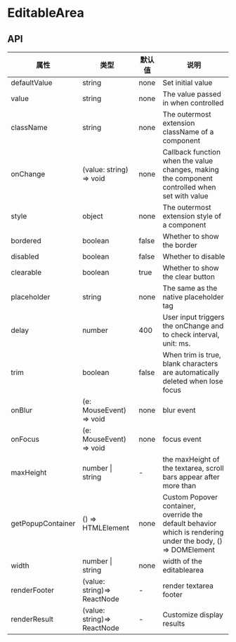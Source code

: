 # EditableArea

<example />

## API

| 属性 | 类型 | 默认值 | 说明 |
| --- | --- | --- | --- |
| defaultValue | string | none | Set initial value |
| value | string | none | The value passed in when controlled |
| className | string | none | The outermost extension className of a component |
| onChange | (value: string) => void | none | Callback function when the value changes, making the component controlled when set with value |
| style | object | none | The outermost extension style of a component |
| bordered | boolean | false | Whether to show the border |
| disabled | boolean | false | Whether to disable |
| clearable | boolean | true | Whether to show the clear button |
| placeholder | string | none | The same as the native placeholder tag |
| delay | number | 400 | User input triggers the onChange and to check interval, unit: ms. |
| trim | boolean | false | When trim is true, blank characters are automatically deleted when lose focus |
| onBlur | (e: MouseEvent) => void | none | blur event |
| onFocus | (e: MouseEvent) => void | none | focus event |
| maxHeight | number \| string | - | the maxHeight of the textarea, scroll bars appear after more than |
| getPopupContainer | () => HTMLElement | none | Custom Popover container, override the default behavior which is rendering under the body, () => DOMElement |
| width | number \| string | none | width of the editablearea |
| renderFooter | (value: string)=> ReactNode | - | render textarea footer |
| renderResult | (value: string)=> ReactNode | - | Customize display results |

